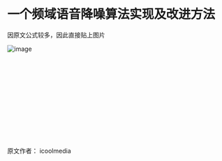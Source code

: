 # 一个频域语音降噪算法实现及改进方法

因原文公式较多，因此直接贴上图片

![image](https://user-images.githubusercontent.com/87458342/127457996-56622e30-ff38-4060-8d9a-800ee2b77d47.png)

<br/>
<br/>
<br/>
<br/>
<br/>
<br/>
<br/>
<br/>
<br/>
<br/>
<br/>


原文作者： icoolmedia 
